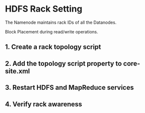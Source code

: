 # HDFS Rack Setting

The Namenode maintains rack IDs of all the Datanodes.

Block Placement during read/write operations.



## 1. Create a rack topology script



## 2. Add the topology script property to core-site.xml



## 3. Restart HDFS and MapReduce services



## 4. Verify rack awareness



